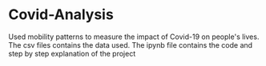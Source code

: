 # Covid-Analysis
Used mobility patterns to measure the impact of Covid-19 on people's lives.
The csv files contains the data used.
The ipynb file contains the code and step by step explanation of the project
